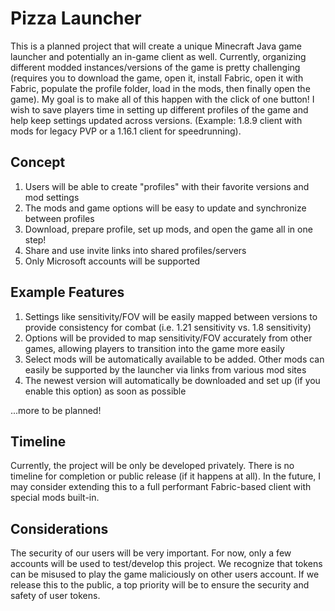 # Pizza Launcher
This is a planned project that will create a unique Minecraft Java game launcher and potentially an in-game client as well. Currently, organizing different modded instances/versions of the game is pretty challenging (requires you to download the game, open it, install Fabric, open it with Fabric, populate the profile folder, load in the mods, then finally open the game). My goal is to make all of this happen with the click of one button! I wish to save players time in setting up different profiles of the game and help keep settings updated across versions. (Example: 1.8.9 client with mods for legacy PVP or a 1.16.1 client for speedrunning).

## Concept
1. Users will be able to create "profiles" with their favorite versions and mod settings
2. The mods and game options will be easy to update and synchronize between profiles
3. Download, prepare profile, set up mods, and open the game all in one step!
4. Share and use invite links into shared profiles/servers
5. Only Microsoft accounts will be supported

## Example Features
1. Settings like sensitivity/FOV will be easily mapped between versions to provide consistency for combat (i.e. 1.21 sensitivity vs. 1.8 sensitivity)
2. Options will be provided to map sensitivity/FOV accurately from other games, allowing players to transition into the game more easily
3. Select mods will be automatically available to be added. Other mods can easily be supported by the launcher via links from various mod sites
4. The newest version will automatically be downloaded and set up (if you enable this option) as soon as possible

...more to be planned!

## Timeline
Currently, the project will be only be developed privately. There is no timeline for completion or public release (if it happens at all). In the future, I may consider extending this to a full performant Fabric-based client with special mods built-in.

## Considerations
The security of our users will be very important. For now, only a few accounts will be used to test/develop this project. We recognize that tokens can be misused to play the game maliciously on other users account. If we release this to the public, a top priority will be to ensure the security and safety of user tokens.
